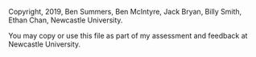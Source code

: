 Copyright, 2019, Ben Summers, Ben McIntyre, Jack Bryan, Billy Smith, Ethan Chan, Newcastle University.

You may copy or use this file as part of my assessment and feedback at Newcastle University.